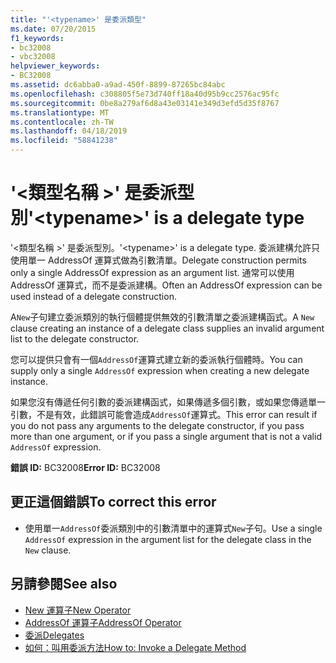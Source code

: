 ```yaml
---
title: "'<typename>' 是委派類型"
ms.date: 07/20/2015
f1_keywords:
- bc32008
- vbc32008
helpviewer_keywords:
- BC32008
ms.assetid: dc6abba0-a9ad-450f-8899-87265bc84abc
ms.openlocfilehash: c308805f5e73d740ff18a40d95b9cc2576ac95fc
ms.sourcegitcommit: 0be8a279af6d8a43e03141e349d3efd5d35f8767
ms.translationtype: MT
ms.contentlocale: zh-TW
ms.lasthandoff: 04/18/2019
ms.locfileid: "58841238"
---
```

# <a name="typename-is-a-delegate-type"></a><span data-ttu-id="e8203-102">'\<類型名稱 >' 是委派型別</span><span class="sxs-lookup"><span data-stu-id="e8203-102">'\<typename>' is a delegate type</span></span>
<span data-ttu-id="e8203-103">'\<類型名稱 >' 是委派型別。</span><span class="sxs-lookup"><span data-stu-id="e8203-103">'\<typename>' is a delegate type.</span></span> <span data-ttu-id="e8203-104">委派建構允許只使用單一 AddressOf 運算式做為引數清單。</span><span class="sxs-lookup"><span data-stu-id="e8203-104">Delegate construction permits only a single AddressOf expression as an argument list.</span></span> <span data-ttu-id="e8203-105">通常可以使用 AddressOf 運算式，而不是委派建構。</span><span class="sxs-lookup"><span data-stu-id="e8203-105">Often an AddressOf expression can be used instead of a delegate construction.</span></span>  
  
 <span data-ttu-id="e8203-106">A`New`子句建立委派類別的執行個體提供無效的引數清單之委派建構函式。</span><span class="sxs-lookup"><span data-stu-id="e8203-106">A `New` clause creating an instance of a delegate class supplies an invalid argument list to the delegate constructor.</span></span>  
  
 <span data-ttu-id="e8203-107">您可以提供只會有一個`AddressOf`運算式建立新的委派執行個體時。</span><span class="sxs-lookup"><span data-stu-id="e8203-107">You can supply only a single `AddressOf` expression when creating a new delegate instance.</span></span>  
  
 <span data-ttu-id="e8203-108">如果您沒有傳遞任何引數的委派建構函式，如果傳遞多個引數，或如果您傳遞單一引數，不是有效，此錯誤可能會造成`AddressOf`運算式。</span><span class="sxs-lookup"><span data-stu-id="e8203-108">This error can result if you do not pass any arguments to the delegate constructor, if you pass more than one argument, or if you pass a single argument that is not a valid `AddressOf` expression.</span></span>  
  
 <span data-ttu-id="e8203-109">**錯誤 ID:** BC32008</span><span class="sxs-lookup"><span data-stu-id="e8203-109">**Error ID:** BC32008</span></span>  
  
## <a name="to-correct-this-error"></a><span data-ttu-id="e8203-110">更正這個錯誤</span><span class="sxs-lookup"><span data-stu-id="e8203-110">To correct this error</span></span>  
  
-   <span data-ttu-id="e8203-111">使用單一`AddressOf`委派類別中的引數清單中的運算式`New`子句。</span><span class="sxs-lookup"><span data-stu-id="e8203-111">Use a single `AddressOf` expression in the argument list for the delegate class in the `New` clause.</span></span>  
  
## <a name="see-also"></a><span data-ttu-id="e8203-112">另請參閱</span><span class="sxs-lookup"><span data-stu-id="e8203-112">See also</span></span>

- [<span data-ttu-id="e8203-113">New 運算子</span><span class="sxs-lookup"><span data-stu-id="e8203-113">New Operator</span></span>](../../../visual-basic/language-reference/operators/new-operator.md)
- [<span data-ttu-id="e8203-114">AddressOf 運算子</span><span class="sxs-lookup"><span data-stu-id="e8203-114">AddressOf Operator</span></span>](../../../visual-basic/language-reference/operators/addressof-operator.md)
- [<span data-ttu-id="e8203-115">委派</span><span class="sxs-lookup"><span data-stu-id="e8203-115">Delegates</span></span>](../../../visual-basic/programming-guide/language-features/delegates/index.md)
- [<span data-ttu-id="e8203-116">如何：叫用委派方法</span><span class="sxs-lookup"><span data-stu-id="e8203-116">How to: Invoke a Delegate Method</span></span>](../../../visual-basic/programming-guide/language-features/delegates/how-to-invoke-a-delegate-method.md)
